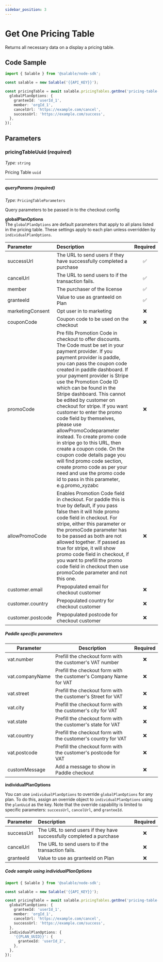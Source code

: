 ```yaml
---
sidebar_position: 3
---
```


# Get One Pricing Table

Returns all necessary data on a display a pricing table.

## Code Sample

```typescript
import { Salable } from '@salable/node-sdk';

const salable = new Salable('{{API_KEY}}');

const pricingTable = await salable.pricingTables.getOne('pricing-table-uuid', {
  globalPlanOptions: {
    granteeId: 'userId_1',
    member: 'orgId_1',
    cancelUrl: 'https://example.com/cancel',
    successUrl: 'https://example.com/success',
  },
});
```

## Parameters

### pricingTableUuid (_required_)

_Type:_ `string`

Pricing Table `uuid`

---

##### queryParams (_required_)

_Type:_ `PricingTableParameters`

Query parameters to be passed in to the checkout config

**globalPlanOptions**  
The `globalPlanOptions` are default parameters that apply to all plans listed in the pricing table. These settings apply to each plan unless overridden by `individualPlanOptions`.

| **Parameter**     | **Description**                                                                                                                                                                                                                                                                                                                                                                                                                                                                                                                                                                                                                                                                                                                            | **Required** |
| :---------------- | :----------------------------------------------------------------------------------------------------------------------------------------------------------------------------------------------------------------------------------------------------------------------------------------------------------------------------------------------------------------------------------------------------------------------------------------------------------------------------------------------------------------------------------------------------------------------------------------------------------------------------------------------------------------------------------------------------------------------------------------- | :----------: |
| successUrl        | The URL to send users if they have successfully completed a purchase                                                                                                                                                                                                                                                                                                                                                                                                                                                                                                                                                                                                                                                                       |      ✅      |
| cancelUrl         | The URL to send users to if the transaction fails.                                                                                                                                                                                                                                                                                                                                                                                                                                                                                                                                                                                                                                                                                         |      ✅      |
| member            | The purchaser of the license                                                                                                                                                                                                                                                                                                                                                                                                                                                                                                                                                                                                                                                                                                               |      ✅      |
| granteeId         | Value to use as granteeId on Plan                                                                                                                                                                                                                                                                                                                                                                                                                                                                                                                                                                                                                                                                                                          |      ✅      |
| marketingConsent  | Opt user in to marketing                                                                                                                                                                                                                                                                                                                                                                                                                                                                                                                                                                                                                                                                                                                   |      ❌      |
| couponCode        | Coupon code to be used on the checkout                                                                                                                                                                                                                                                                                                                                                                                                                                                                                                                                                                                                                                                                                                     |      ❌      |
| promoCode         | Pre fills Promotion Code in checkout to offer discounts. The Code must be set in your payment provider. If you payment provider is paddle, you can pass the coupon code created in paddle dashboard. If your payment provider is Stripe use the Promotion Code ID which can be found in the Stripe dashboard. This cannot be edited by customer on checkout for stripe. If you want customer to enter the promo code field by themselves, please use allowPromoCodeparameter instead. To create promo code in stripe go to this URL, then create a coupon code. On the coupon code details page you will find promo code section, create promo code as per your need and use the promo code id to pass in this parameter, e.g.promo_xyzabc |      ❌      |
| allowPromoCode    | Enables Promotion Code field in checkout. For paddle this is true by default, if you pass false then it will hide promo code field in checkout. For stripe, either this parameter or the promoCode parameter has to be passed as both are not allowed together. If passed as true for stripe, it will show promo code field in checkout, if you want to prefill the promo code field in checkout then use promoCode parameter and not this one.                                                                                                                                                                                                                                                                                            |      ❌      |
| customer.email    | Prepopulated email for checkout customer                                                                                                                                                                                                                                                                                                                                                                                                                                                                                                                                                                                                                                                                                                   |      ❌      |
| customer.country  | Prepopulated country for checkout customer                                                                                                                                                                                                                                                                                                                                                                                                                                                                                                                                                                                                                                                                                                 |      ❌      |
| customer.postcode | Prepopulated postcode for checkout customer                                                                                                                                                                                                                                                                                                                                                                                                                                                                                                                                                                                                                                                                                                |      ❌      |

##### Paddle specific parameters

| Parameter       | Description                                                        | Required |
| --------------- | ------------------------------------------------------------------ | :------: |
| vat.number      | Prefill the checkout form with the customer's VAT number           |    ❌    |
| vat.companyName | Prefill the checkout form with the customer's Company Name for VAT |    ❌    |
| vat.street      | Prefill the checkout form with the customer's Street for VAT       |    ❌    |
| vat.city        | Prefill the checkout form with the customer's city for VAT         |    ❌    |
| vat.state       | Prefill the checkout form with the customer's state for VAT        |    ❌    |
| vat.country     | Prefill the checkout form with the customer's country for VAT      |    ❌    |
| vat.postcode    | Prefill the checkout form with the customer's postcode for VAT     |    ❌    |
| customMessage   | Add a message to show in Paddle checkout                           |    ❌    |

**individualPlanOptions**

You can use `individualPlanOptions` to override `globalPlanOptions` for any plan. To do this, assign an override object to `individualPlanOptions` using the `planUuid` as the key. Note that the override capability is limited to specific parameters: `successUrl`, `cancelUrl`, and `granteeId`.

| **Parameter** | **Description**                                                      | **Required** |
| :------------ | :------------------------------------------------------------------- | :----------: |
| successUrl    | The URL to send users if they have successfully completed a purchase |      ❌      |
| cancelUrl     | The URL to send users to if the transaction fails.                   |      ❌      |
| granteeId     | Value to use as granteeId on Plan                                    |      ❌      |

##### Code sample using individualPlanOptions

```typescript
import { Salable } from '@salable/node-sdk';

const salable = new Salable('{{API_KEY}}');

const pricingTable = await salable.pricingTables.getOne('pricing-table-uuid', {
  globalPlanOptions: {
    granteeId: 'userId_1',
    member: 'orgId_1',
    cancelUrl: 'https://example.com/cancel',
    successUrl: 'https://example.com/success',
  },
  individualPlanOptions: {
    '{{PLAN_UUID}}': {
      granteeId: 'userId_2',
    },
  },
});
```

